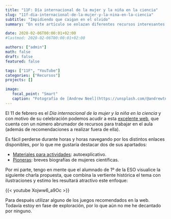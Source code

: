 ```yaml
---
title: "11F: Día internacional de la mujer y la niña en la ciencia"
slug: "11f-dia-internacional-de-la-mujer-y-la-nina-en-la-ciencia"
subtitle: "Impidiendo que caigan en el olvido"
summary: "En este artículo se enlazan diferentes recursos interesantes relacionados con la celebración del 11F."

date: 2020-02-06T00:00:01+02:00
#lastmod: 2020-02-06T00:00:01+02:00

authors: ["admin"]
math: false
draft: false
featured: false

tags: ["11F", "YouTube"]
categories: ["Recursos"]
projects: []

image:
   focal_point: "Smart"
   caption: "Fotografía de [Andrew Neel](https://unsplash.com/@andrewtneel), disponible en [Unsplash](https://unsplash.com/photos/fkalryO4dUI)."
---
```


El 11 de febrero es el *Día internacional de la mujer y la niña en la ciencia* y con motivo de su celebración podemos acudir a esta [excelente web](https://11defebrero.org/), que cuenta con un número abrumador de recursos para trabajar en el aula (además de recomendaciones a realizar fuera de ella).

Es fácil perderse durante horas y horas navegando por los distintos enlaces disponibles, por lo que me gustaría destacar dos de sus apartados:

- [Materiales para actividades](https://11defebrero.org/category/materiales/): autoexplicativo.
- [Pioneras](https://11defebrero.org/category/pioneras/): breves biografías de mujeres científicas.

Por mi parte, tengo en mente que el alumnado de 1º de la ESO visualice la siguiente charla propuesta, que combina la vertiente histórica el tema con ilustraciones y estimo les resultará atractivo este enfoque:

{{< youtube Xojww6_a9Oc >}}

Para después utilizar alguno de los juegos recomendados en la web. Todavía estoy en fase de exploración, por lo que aún no me he decantado por ninguno.
